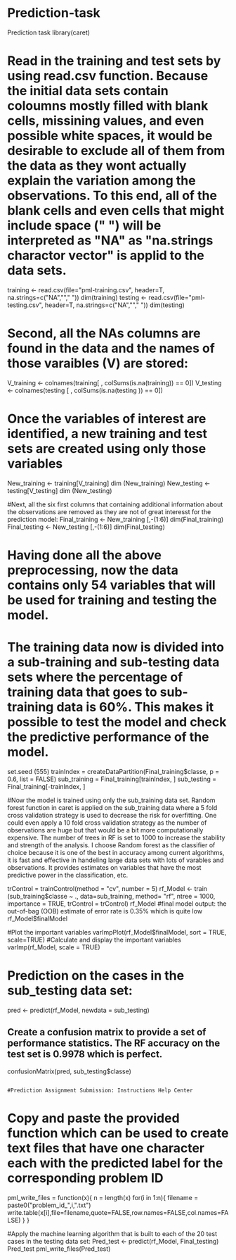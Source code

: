 # Prediction-task
Prediction task
library(caret)
 
 # Read in the training and test sets by using read.csv function. Because the initial data sets contain coloumns mostly filled with blank cells, missining values, and even possible white spaces, it would be desirable to exclude all of them from the data as they wont actually explain the variation among the observations. To this end, all of the blank cells and even cells that might include space (" ") will be interpreted as "NA" as "na.strings charactor vector" is applid to the data sets.
 training <- read.csv(file="pml-training.csv", header=T, na.strings=c("NA",""," "))
 dim(training)
 testing  <- read.csv(file="pml-testing.csv", header=T, na.strings=c("NA",""," "))
 dim(testing)
  
 # Second, all the NAs columns are found in the data and the names of those varaibles (V) are stored:
 V_training <-  colnames(training[ , colSums(is.na(training)) == 0])
 V_testing <-  colnames(testing [ , colSums(is.na(testing )) == 0])
  
 # Once the variables of interest are identified, a new training and test sets are created using only those variables
 New_training <- training[V_training]
 dim (New_training)
 New_testing <- testing[V_testing]
 dim (New_testing)
 

 #Next, all the six first columns that containing additional information about the observations are removed as they are not of great interesst for the prediction model:
 Final_training <- New_training [,-(1:6)]
 dim(Final_training)
 Final_testing <- New_testing [,-(1:6)]
 dim(Final_testing)
 
# Having done all the above preprocessing, now the data contains only 54 variables that will be used for training and testing the model.
# The training data now is divided into a sub-training and sub-testing data sets where the percentage of training data that goes to sub-training data is 60%. This makes it possible to test the model and check the predictive performance of the model.
 set.seed (555)
 trainIndex = createDataPartition(Final_training$classe, p = 0.6, list = FALSE)
 sub_training = Final_training[trainIndex, ]
 sub_testing = Final_training[-trainIndex, ]

 #Now the model is trained using only the sub_training data set. Random forest function in caret is applied on the sub_training data where a 5 fold cross validation strategy is used to decrease the risk for overfitting. One could even apply a 10 fold cross validation strategy as the number of observations are huge but that would be a bit more computationally expensive. The number of trees in RF is set to 1000 to increase the stability and strength of the analysis. I choose Random forest as the classifier of choice because it is one of the best in accuracy among current algorithms, it is fast and effective in handeling large data sets with lots of varables and observations. It provides estimates on variables that have the most predictive power in the classification, etc.

 trControl = trainControl(method = "cv", number = 5)
 rf_Model <- train (sub_training$classe ~ ., data=sub_training, method= "rf", ntree = 1000, importance = TRUE, trControl = trControl)
 rf_Model
 #final model output: the out-of-bag (OOB) estimate of error rate is 0.35% which is quite low
 rf_Model$finalModel

#Plot the important variables
 varImpPlot(rf_Model$finalModel, sort = TRUE, scale=TRUE)
#Calculate and display the important variables
 varImp(rf_Model, scale = TRUE)
 
# Prediction on the cases in the sub_testing data set:
 pred <- predict(rf_Model, newdata = sub_testing)
 
## Create a confusion matrix to provide a set of performance statistics. The RF accuracy on the test set is 0.9978 which is perfect.
 confusionMatrix(pred, sub_testing$classe) 
 
																			#Prediction Assignment Submission: Instructions Help Center


# Copy and paste the provided function which can be used to create text files that have one character each with the predicted label for the corresponding problem ID

pml_write_files = function(x){
  n = length(x)
  for(i in 1:n){
    filename = paste0("problem_id_",i,".txt")
    write.table(x[i],file=filename,quote=FALSE,row.names=FALSE,col.names=FALSE)
  }
}

#Apply the machine learning algorithm that is built to each of the 20 test cases in the testing data set:
 Pred_test <- predict(rf_Model, Final_testing)
 Pred_test
 pml_write_files(Pred_test)
 
 
